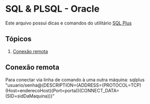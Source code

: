 
# SQL & PLSQL - Oracle

Este arquivo possui dicas e comandos do utilitário [SQL Plus](https://pt.wikipedia.org/wiki/SQL*Plus)

## Tópicos
1. [Conexão remota](#remotecon)

<h2 id="remotecon">Conexão remota</h2>

Para conectar via linha de comando à uma outra máquina:
sqlplus "usuario/senha@(DESCRIPTION=(ADDRESS=(PROTOCOL=TCP)(Host=enderecoHost)(Port=porta))(CONNECT_DATA=(SID=sidDaMaquina)))"
